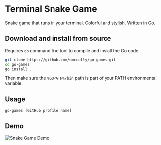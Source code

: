 # Terminal Snake Game

Snake game that runs in your terminal. Colorful and stylish. Written in Go.

## Download and install from source

Requires `go` command line tool to compile and install the Go code.

```bash
git clone https://github.com/omccully/go-games.git
cd go-games
go install .
```

Then make sure the `%GOPATH%/bin` path is part of your PATH environmental variable.

## Usage

`go-games [GitHub profile name]`

## Demo

![Snake Game Demo](/snake-demo-gif)
